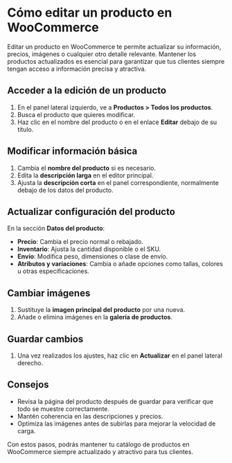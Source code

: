 # Cómo editar un producto en WooCommerce

Editar un producto en WooCommerce te permite actualizar su información, precios, imágenes o cualquier otro detalle relevante. Mantener los productos actualizados es esencial para garantizar que tus clientes siempre tengan acceso a información precisa y atractiva.

## Acceder a la edición de un producto
1. En el panel lateral izquierdo, ve a **Productos > Todos los productos**.
2. Busca el producto que quieres modificar.
3. Haz clic en el nombre del producto o en el enlace **Editar** debajo de su título.

## Modificar información básica
1. Cambia el **nombre del producto** si es necesario.
2. Edita la **descripción larga** en el editor principal.
3. Ajusta la **descripción corta** en el panel correspondiente, normalmente debajo de los datos del producto.

## Actualizar configuración del producto
En la sección **Datos del producto**:
- **Precio**: Cambia el precio normal o rebajado.
- **Inventario**: Ajusta la cantidad disponible o el SKU.
- **Envío**: Modifica peso, dimensiones o clase de envío.
- **Atributos y variaciones**: Cambia o añade opciones como tallas, colores u otras especificaciones.

## Cambiar imágenes
1. Sustituye la **imagen principal del producto** por una nueva.
2. Añade o elimina imágenes en la **galería de productos**.

## Guardar cambios
1. Una vez realizados los ajustes, haz clic en **Actualizar** en el panel lateral derecho.

## Consejos
- Revisa la página del producto después de guardar para verificar que todo se muestre correctamente.
- Mantén coherencia en las descripciones y precios.
- Optimiza las imágenes antes de subirlas para mejorar la velocidad de carga.

Con estos pasos, podrás mantener tu catálogo de productos en WooCommerce siempre actualizado y atractivo para tus clientes.


